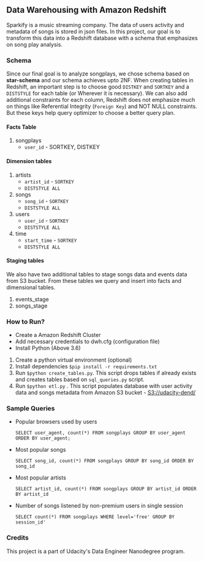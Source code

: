 ## Data Warehousing with Amazon Redshift

Sparkify is a music streaming company. The data of users activity and metadata of songs is stored in json files. In this project, our goal is to transform this data into a Redshift database with a schema that emphasizes on song play analysis.

### Schema

Since our final goal is to analyze songplays, we chose schema based on **star-schema** and our schema achieves upto 2NF.
When creating tables in Redshift, an important step is to choose good `DISTKEY` and `SORTKEY` and a `DISTSTYLE` for each table (or Wherever it is necessary). We can also add additional constraints for each column, Redshift does not emphasize much on things like Referential Integrity (`Foreign Key`) and NOT NULL constraints. But these keys help query optimizer to choose a better query plan.

#### Facts Table

1.  songplays
    - `user_id` - SORTKEY, DISTKEY

#### Dimension tables

1.  artists
    - `artist_id` - `SORTKEY`
    - `DISTSTYLE ALL`
2.  songs
    - `song_id` - `SORTKEY`
    - `DISTSTYLE ALL`
3.  users
    - `user_id` - `SORTKEY`
    - `DISTSTYLE ALL`
4.  time
    - `start_time` - `SORTKEY`
    - `DISTSTYLE ALL`

#### Staging tables

We also have two additional tables to stage songs data and events data from S3 bucket. From these tables we query and insert into facts and dimensional tables.

1. events_stage
2. songs_stage

### How to Run?

- Create a Amazon Redshift Cluster
- Add necessary credentials to dwh.cfg (configuration file)
- Install Python (Above 3.6)

1. Create a python virtual environment (optional)
2. Install dependencies `$pip install -r requirements.txt`
3. Run `$python create_tables.py`. This script drops tables if already exists and creates tables based on `sql_queries.py` script.
4. Run `$python etl.py` . This script populates database with user activity data and songs metadata from Amazon S3 bucket - [S3://udacity-dend/]([s3://udacity-dend/])

### Sample Queries

- Popular browsers used by users

  `SELECT user_agent, count(*) FROM songplays GROUP BY user_agent ORDER BY user_agent;`

- Most popular songs

  `SELECT song_id, count(*) FROM songplays GROUP BY song_id ORDER BY song_id`

- Most popular artists

  `SELECT artist_id, count(*) FROM songplays GROUP BY artist_id ORDER BY artist_id`

- Number of songs listened by non-premium users in single session

  `SELECT count(*) FROM songplays WHERE level='free' GROUP BY session_id'`

### Credits

This project is a part of Udacity's Data Engineer Nanodegree program.
